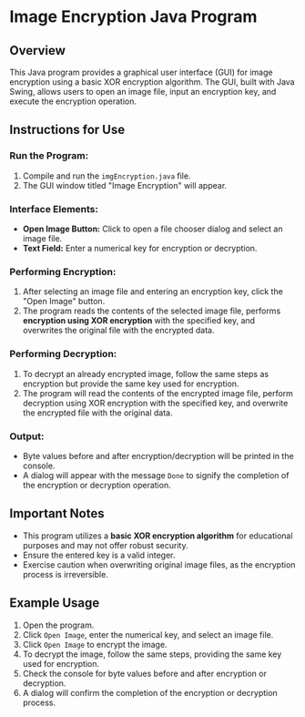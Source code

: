 # Image Encryption Java Program

## Overview
This Java program provides a graphical user interface (GUI) for image encryption using a basic XOR encryption algorithm. The GUI, built with Java Swing, allows users to open an image file, input an encryption key, and execute the encryption operation.

## Instructions for Use
### Run the Program:
1. Compile and run the `imgEncryption.java` file.
2. The GUI window titled "Image Encryption" will appear.

### Interface Elements:
- **Open Image Button:** Click to open a file chooser dialog and select an image file.
- **Text Field:** Enter a numerical key for encryption or decryption.

### Performing Encryption:
1. After selecting an image file and entering an encryption key, click the "Open Image" button.
2. The program reads the contents of the selected image file, performs **encryption using XOR encryption** with the specified key, and overwrites the original file with the encrypted data.

### Performing Decryption:
1. To decrypt an already encrypted image, follow the same steps as encryption but provide the same key used for encryption.
2. The program will read the contents of the encrypted image file, perform decryption using XOR encryption with the specified key, and overwrite the encrypted file with the original data.

### Output:
- Byte values before and after encryption/decryption will be printed in the console.
- A dialog will appear with the message `Done` to signify the completion of the encryption or decryption operation.

## Important Notes
- This program utilizes a **basic XOR encryption algorithm** for educational purposes and may not offer robust security.
- Ensure the entered key is a valid integer.
- Exercise caution when overwriting original image files, as the encryption process is irreversible.

## Example Usage
1. Open the program.
2. Click `Open Image`, enter the numerical key, and select an image file.
3. Click `Open Image` to encrypt the image.
4. To decrypt the image, follow the same steps, providing the same key used for encryption.
5. Check the console for byte values before and after encryption or decryption.
6. A dialog will confirm the completion of the encryption or decryption process.
